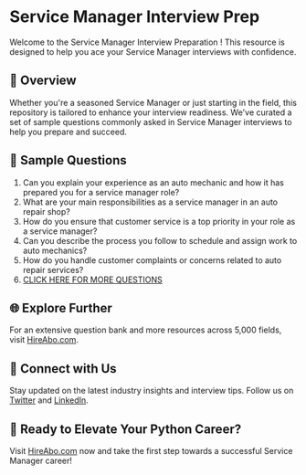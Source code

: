 # Service Manager Interview Prep

Welcome to the Service Manager Interview Preparation ! This resource is designed to help you ace your Service Manager interviews with confidence.

## 🚀 Overview

Whether you're a seasoned Service Manager or just starting in the field, this repository is tailored to enhance your interview readiness. We've curated a set of sample questions commonly asked in Service Manager interviews to help you prepare and succeed.

## 📝 Sample Questions

1. Can you explain your experience as an auto mechanic and how it has prepared you for a service manager role?
2. What are your main responsibilities as a service manager in an auto repair shop?
3. How do you ensure that customer service is a top priority in your role as a service manager?
4. Can you describe the process you follow to schedule and assign work to auto mechanics?
5. How do you handle customer complaints or concerns related to auto repair services?
6. [CLICK HERE FOR MORE QUESTIONS](https://hireabo.com/job/12_4_9/Service%20Manager)

## 🌐 Explore Further

For an extensive question bank and more resources across 5,000 fields, visit [HireAbo.com](https://www.hireabo.com).

## 📱 Connect with Us

Stay updated on the latest industry insights and interview tips. Follow us on [Twitter](https://twitter.com/hireabo) and [LinkedIn](https://www.linkedin.com/in/hire-abo-3609972a8/).

## 🚀 Ready to Elevate Your Python Career?

Visit [HireAbo.com](https://www.hireabo.com) now and take the first step towards a successful Service Manager career!